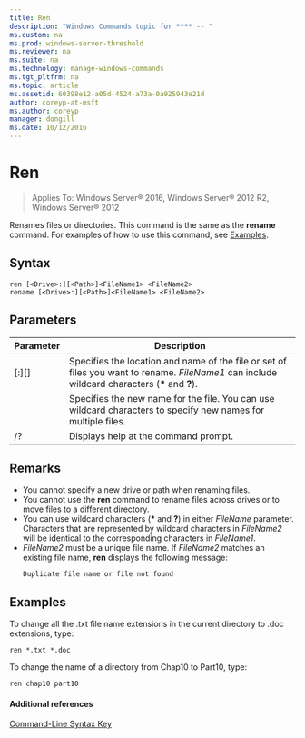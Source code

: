 ```yaml
---
title: Ren
description: "Windows Commands topic for **** -- "
ms.custom: na
ms.prod: windows-server-threshold
ms.reviewer: na
ms.suite: na
ms.technology: manage-windows-commands
ms.tgt_pltfrm: na
ms.topic: article
ms.assetid: 60398e12-a05d-4524-a73a-0a925943e21d
author: coreyp-at-msft
ms.author: coreyp
manager: dongill
ms.date: 10/12/2016
---
```


# Ren

>Applies To: Windows Server&reg; 2016, Windows Server&reg; 2012 R2, Windows Server&reg; 2012

Renames files or directories. This command is the same as the **rename** command.
For examples of how to use this command, see [Examples](#BKMK_examples).
## Syntax
```
ren [<Drive>:][<Path>]<FileName1> <FileName2>
rename [<Drive>:][<Path>]<FileName1> <FileName2>
```
## Parameters
|Parameter|Description|
|-------------|---------------|
|[<Drive>:][<Path>]<FileName1>|Specifies the location and name of the file or set of files you want to rename. *FileName1* can include wildcard characters (**\*** and **?**).|
|<FileName2>|Specifies the new name for the file. You can use wildcard characters to specify new names for multiple files.|
|/?|Displays help at the command prompt.|
## Remarks
-   You cannot specify a new drive or path when renaming files.
-   You cannot use the **ren** command to rename files across drives or to move files to a different directory.
-   You can use wildcard characters (**\*** and **?**) in either *FileName* parameter. Characters that are represented by wildcard characters in *FileName2* will be identical to the corresponding characters in *FileName1*.
-   *FileName2* must be a unique file name. If *FileName2* matches an existing file name, **ren** displays the following message:
    ```
    Duplicate file name or file not found
    ```
## <a name="BKMK_examples"></a>Examples
To change all the .txt file name extensions in the current directory to .doc extensions, type:
```
ren *.txt *.doc 
```
To change the name of a directory from Chap10 to Part10, type:
```
ren chap10 part10 
```
#### Additional references
[Command-Line Syntax Key](Command-Line-Syntax-Key.md)
